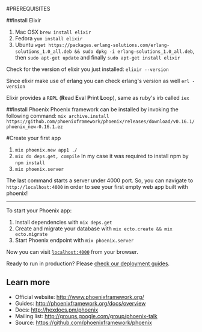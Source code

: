 #PREREQUISITES

##Install Elixir
  1. Mac OSX `brew install elixir`
  2. Fedora `yum install elixir`
  3. Ubuntu `wget https://packages.erlang-solutions.com/erlang-solutions_1.0_all.deb && sudo dpkg -i erlang-solutions_1.0_all.deb`, then `sudo apt-get update` and finally `sudo apt-get install elixir`

Check for the version of elixir you just installed:
`elixir --version`

Since elixir make use of erlang you can check erlang's version
as well `erl -version`

Elixir provides a `REPL` (**R**ead **E**val **P**rint **L**oop), same as ruby's irb called `iex`


##Install Phoenix
Phoenix framework can be installed by invoking the following command:
`mix archive.install https://github.com/phoenixframework/phoenix/releases/download/v0.16.1/phoenix_new-0.16.1.ez`



#Create your first app

  1. `mix phoenix.new app1 ./`
  2. `mix do deps.get, compile` In my case it was required to install npm by `npm install`
  3. `mix phoenix.server`
  
The last command starts a server under 4000 port. So, you can navigate to `http://localhost:4000`
in order to see your first empty web app built with phoenix!

----

To start your Phoenix app:

  1. Install dependencies with `mix deps.get`
  2. Create and migrate your database with `mix ecto.create && mix ecto.migrate`
  3. Start Phoenix endpoint with `mix phoenix.server`

Now you can visit [`localhost:4000`](http://localhost:4000) from your browser.

Ready to run in production? Please [check our deployment guides](http://www.phoenixframework.org/docs/deployment).

## Learn more

  * Official website: http://www.phoenixframework.org/
  * Guides: http://phoenixframework.org/docs/overview
  * Docs: http://hexdocs.pm/phoenix
  * Mailing list: http://groups.google.com/group/phoenix-talk
  * Source: https://github.com/phoenixframework/phoenix
